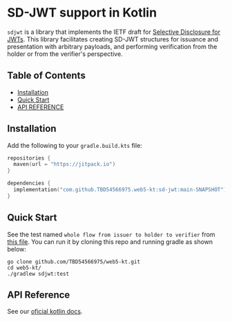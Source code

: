 # SD-JWT support in Kotlin

`sdjwt` is a library that implements the IETF draft
for [Selective Disclosure for JWTs](https://www.ietf.org/archive/id/draft-ietf-oauth-selective-disclosure-jwt-05.html).
This library facilitates creating SD-JWT structures for issuance and presentation with arbitrary payloads, and
performing
verification from the holder or from the verifier's perspective.

## Table of Contents

- [Installation](#installation)
- [Quick Start](#quick-start)
- [API REFERENCE](#api-reference)

## Installation

Add the following to your `gradle.build.kts` file:

```kotlin
repositories {
  maven(url = "https://jitpack.io")
}

dependencies {
  implementation("com.github.TBD54566975.web5-kt:sd-jwt:main-SNAPSHOT")
}
```

## Quick Start

See the test named `whole flow from issuer to holder to verifier`
from [this file](./test/kotlin/web5/security/SdJwtTest.kt).
You can run it by cloning this repo and running gradle as shown below:

```shell
go clone github.com/TBD54566975/web5-kt.git
cd web5-kt/
./gradlew sdjwt:test
```

## API Reference

See our [oficial kotlin docs](https://tbd54566975.github.io/web5-kt/docs/htmlMultiModule/sdjwt/index.html).
 
